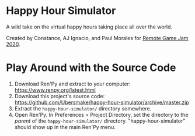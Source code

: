 # Happy Hour Simulator

A wild take on the virtual happy hours taking place all over the world.

Created by Constance, AJ Ignacio, and Paul Morales for [Remote Game Jam 2020](https://remotegamejam.org/).

# Play Around with the Source Code

1. Download Ren'Py and extract to your computer: https://www.renpy.org/latest.html
2. Download this project's source code: https://github.com/Ubersmake/happy-hour-simulator/archive/master.zip
3. Extract the `happy-hour-simulator/` directory somewhere.
4. Open Ren'Py. In Preferences > Project Directory, set the directory to the *parent* of the `happy-hour-simulator/` directory. "happy-hour-simulator" should show up in the main Ren'Py menu.
